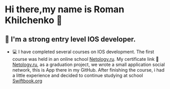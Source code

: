 # Hi there,my name is Roman Khilchenko :wave:

## :link: I'm a strong entry level IOS developer.
* :computer: I have completed several courses on IOS development. The first course was held in an online school [Netology.ru](https://netology.ru). My certificate link :closed_book: [Netology.ru](https://netology.ru/backend/api/user/programs/24899/pdf_certificate), as a graduation project, we wrote a small application social network, this is App there in my GitHub. After finishing the course, i had a little experience and decided to continue studying at school [Swiftbook.org](https://swiftbook)
